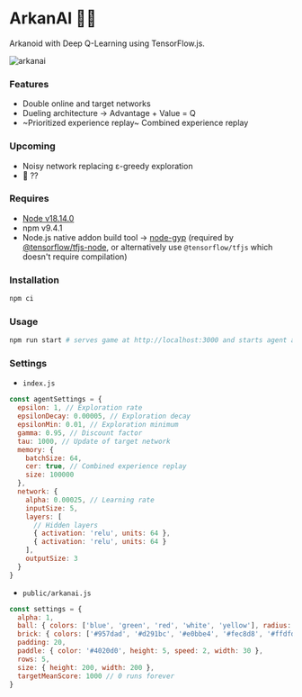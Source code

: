 # ArkanAI 🧱🧠

Arkanoid with Deep Q-Learning using TensorFlow.js.

![arkanai](https://user-images.githubusercontent.com/4450399/213893893-ecfa2b2e-0efd-4908-9295-83f465374ed5.gif)

### Features

- Double online and target networks
- Dueling architecture -> Advantage + Value = Q
- ~Prioritized experience replay~ Combined experience replay

### Upcoming

- Noisy network replacing ε-greedy exploration
- 🌈 ??

### Requires

- [Node v18.14.0](https://nodejs.org/)
- npm v9.4.1
- Node.js native addon build tool → [node-gyp](https://github.com/nodejs/node-gyp) (required by [@tensorflow/tfjs-node](https://www.npmjs.com/package/@tensorflow/tfjs-node), or alternatively use `@tensorflow/tfjs` which doesn't require compilation)

### Installation

```sh
npm ci
```

### Usage

```sh
npm run start # serves game at http://localhost:3000 and starts agent at http://localhost:5000 concurrently
```

### Settings

- `index.js`

```js
const agentSettings = {
  epsilon: 1, // Exploration rate
  epsilonDecay: 0.00005, // Exploration decay
  epsilonMin: 0.01, // Exploration minimum
  gamma: 0.95, // Discount factor
  tau: 1000, // Update of target network
  memory: {
    batchSize: 64,
    cer: true, // Combined experience replay
    size: 100000
  },
  network: {
    alpha: 0.00025, // Learning rate
    inputSize: 5,
    layers: [
      // Hidden layers
      { activation: 'relu', units: 64 },
      { activation: 'relu', units: 64 }
    ],
    outputSize: 3
  }
}
```

- `public/arkanai.js`

```js
const settings = {
  alpha: 1,
  ball: { colors: ['blue', 'green', 'red', 'white', 'yellow'], radius: 2, sides: 12, speed: 3 },
  brick: { colors: ['#957dad', '#d291bc', '#e0bbe4', '#fec8d8', '#ffdfd3'], height: 8, padding: 2, width: 18 },
  padding: 20,
  paddle: { color: '#4020d0', height: 5, speed: 2, width: 30 },
  rows: 5,
  size: { height: 200, width: 200 },
  targetMeanScore: 1000 // 0 runs forever
}
```
